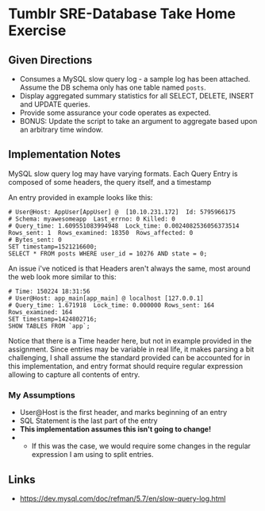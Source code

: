 # Tumblr SRE-Database Take Home Exercise


##  Given Directions
* Consumes a MySQL slow query log - a sample log has been attached.  Assume the DB schema only has one table named `posts`.
* Display aggregated summary statistics for all SELECT, DELETE, INSERT and UPDATE queries.
* Provide some assurance your code operates as expected.
* BONUS: Update the script to take an argument to aggregate based upon an arbitrary time window.

## Implementation Notes

MySQL slow query log may have varying formats. Each Query Entry is composed of some headers, the query itself, and a timestamp

An entry provided in example looks like this:

```
# User@Host: AppUser[AppUser] @  [10.10.231.172]  Id: 5795966175
# Schema: myawesomeapp  Last_errno: 0 Killed: 0
# Query_time: 1.609551083994948  Lock_time: 0.0024082536056373514  Rows_sent: 1  Rows_examined: 18350  Rows_affected: 0
# Bytes_sent: 0
SET timestamp=1521216600;
SELECT * FROM posts WHERE user_id = 10276 AND state = 0;

```

An issue i've noticed is that Headers aren't always the same, most around the web look more similar to this:

```
# Time: 150224 18:31:56
# User@Host: app_main[app_main] @ localhost [127.0.0.1]
# Query_time: 1.671918  Lock_time: 0.000000 Rows_sent: 164  Rows_examined: 164
SET timestamp=1424802716;
SHOW TABLES FROM `app`;
```

Notice that there is a Time header here, but not in example provided in the assignment. Since entries may be variable in real life, it makes parsing a bit challenging, I shall assume the standard provided can be accounted for in this implementation, and entry format should require regular expression allowing to capture all contents of entry. 

###  My Assumptions 
* User@Host is the first header, and marks beginning of an entry
* SQL Statement is the last part of the entry
* **This implementation assumes this isn't going to change!** 
* * If this was the case, we would require some changes in the regular expression I am using to split entries.

## Links
* <https://dev.mysql.com/doc/refman/5.7/en/slow-query-log.html>
